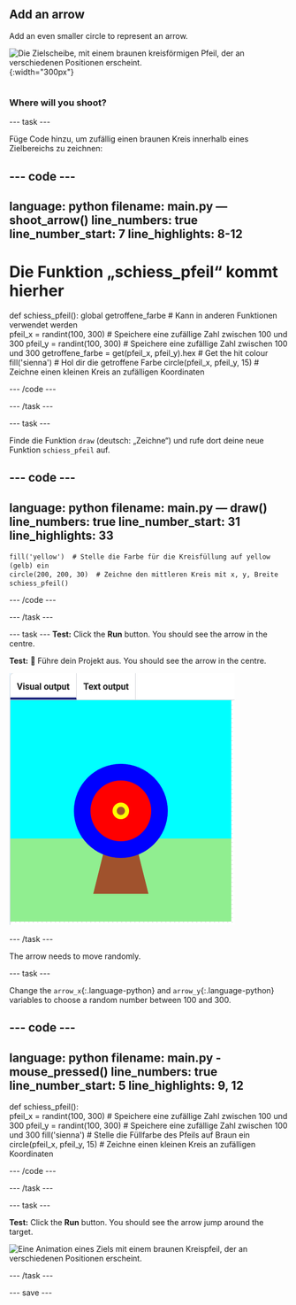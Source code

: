 ## Add an arrow

<div style="display: flex; flex-wrap: wrap">
<div style="flex-basis: 200px; flex-grow: 1; margin-right: 15px;">
Add an even smaller circle to represent an arrow.
</div>
<div>

![Die Zielscheibe, mit einem braunen kreisförmigen Pfeil, der an verschiedenen Positionen erscheint.](images/fire_arrow.gif){:width="300px"}

</div>
</div>

### Where will you shoot?

--- task ---

Füge Code hinzu, um zufällig einen braunen Kreis innerhalb eines Zielbereichs zu zeichnen:

--- code ---
---
language: python filename: main.py — shoot_arrow() line_numbers: true line_number_start: 7
line_highlights: 8-12
---
# Die Funktion „schiess_pfeil“ kommt hierher
def schiess_pfeil(): global getroffene_farbe  # Kann in anderen Funktionen verwendet werden  
pfeil_x = randint(100, 300)  # Speichere eine zufällige Zahl zwischen 100 und 300 pfeil_y = randint(100, 300)  # Speichere eine zufällige Zahl zwischen 100 und 300 getroffene_farbe = get(pfeil_x, pfeil_y).hex  # Get the hit colour     
fill('sienna')  # Hol dir die getroffene Farbe circle(pfeil_x, pfeil_y, 15)  # Zeichne einen kleinen Kreis an zufälligen Koordinaten

--- /code ---

--- /task ---

--- task ---

Finde die Funktion `draw` (deutsch: „Zeichne“) und rufe dort deine neue Funktion `schiess_pfeil` auf.

--- code ---
---
language: python filename: main.py — draw() line_numbers: true line_number_start: 31
line_highlights: 33
---

    fill('yellow')  # Stelle die Farbe für die Kreisfüllung auf yellow (gelb) ein
    circle(200, 200, 30)  # Zeichne den mittleren Kreis mit x, y, Breite
    schiess_pfeil()

--- /code ---

--- /task ---

--- task --- **Test:** Click the **Run** button. You should see the arrow in the centre.


**Test:** 🔄 Führe dein Projekt aus. You should see the arrow in the centre.

![a brown arrow circle in the centre of the target](images/arrow-centre.png)


--- /task ---

The arrow needs to move randomly.


--- task ---

Change the `arrow_x`{:.language-python} and `arrow_y`{:.language-python} variables to choose a random number between 100 and 300.

--- code ---
---
language: python filename: main.py - mouse_pressed() line_numbers: true line_number_start: 5
line_highlights: 9, 12
---
def schiess_pfeil():   
pfeil_x = randint(100, 300)  # Speichere eine zufällige Zahl zwischen 100 und 300 pfeil_y = randint(100, 300)  # Speichere eine zufällige Zahl zwischen 100 und 300 fill('sienna')  # Stelle die Füllfarbe des Pfeils auf Braun ein circle(pfeil_x, pfeil_y, 15)  # Zeichne einen kleinen Kreis an zufälligen Koordinaten

--- /code ---

--- /task ---


--- task ---


**Test:** Click the **Run** button. You should see the arrow jump around the target.

![Eine Animation eines Ziels mit einem braunen Kreispfeil, der an verschiedenen Positionen erscheint.](images/fire_arrow.gif)

--- /task ---

--- save ---
